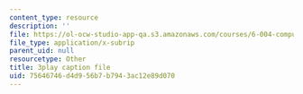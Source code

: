 ```yaml
---
content_type: resource
description: ''
file: https://ol-ocw-studio-app-qa.s3.amazonaws.com/courses/6-004-computation-structures-spring-2017/75646746d4d956b7b7943ac12e89d070_iQR_6f5Jdns.vtt
file_type: application/x-subrip
parent_uid: null
resourcetype: Other
title: 3play caption file
uid: 75646746-d4d9-56b7-b794-3ac12e89d070
---
```

